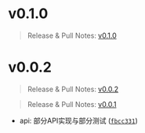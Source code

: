 # v0.1.0

> Release & Pull Notes: [v0.1.0](https://github.com/simple-robot/simpler-robot/releases/tag/v0.1.0) 


# v0.0.2

> Release & Pull Notes: [v0.0.2](https://github.com/simple-robot/simpler-robot/releases/tag/v0.0.2) 



> Release & Pull Notes: [v0.0.1](https://github.com/simple-robot/simpler-robot/releases/tag/v0.0.1) 

- api: 部分API实现与部分测试 ([`fbcc331`](https://github.com/simple-robot/simpler-robot/commit/fbcc331))

